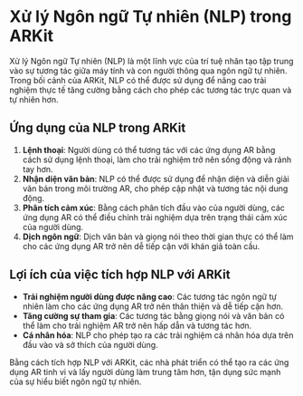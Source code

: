 # Xử lý Ngôn ngữ Tự nhiên (NLP) trong ARKit

Xử lý Ngôn ngữ Tự nhiên (NLP) là một lĩnh vực của trí tuệ nhân tạo tập trung vào sự tương tác giữa máy tính và con người thông qua ngôn ngữ tự nhiên. Trong bối cảnh của ARKit, NLP có thể được sử dụng để nâng cao trải nghiệm thực tế tăng cường bằng cách cho phép các tương tác trực quan và tự nhiên hơn.

## Ứng dụng của NLP trong ARKit

1. **Lệnh thoại**: Người dùng có thể tương tác với các ứng dụng AR bằng cách sử dụng lệnh thoại, làm cho trải nghiệm trở nên sống động và rảnh tay hơn.
2. **Nhận diện văn bản**: NLP có thể được sử dụng để nhận diện và diễn giải văn bản trong môi trường AR, cho phép cập nhật và tương tác nội dung động.
3. **Phân tích cảm xúc**: Bằng cách phân tích đầu vào của người dùng, các ứng dụng AR có thể điều chỉnh trải nghiệm dựa trên trạng thái cảm xúc của người dùng.
4. **Dịch ngôn ngữ**: Dịch văn bản và giọng nói theo thời gian thực có thể làm cho các ứng dụng AR trở nên dễ tiếp cận với khán giả toàn cầu.

## Lợi ích của việc tích hợp NLP với ARKit

- **Trải nghiệm người dùng được nâng cao**: Các tương tác ngôn ngữ tự nhiên làm cho các ứng dụng AR trở nên thân thiện và dễ tiếp cận hơn.
- **Tăng cường sự tham gia**: Các tương tác bằng giọng nói và văn bản có thể làm cho trải nghiệm AR trở nên hấp dẫn và tương tác hơn.
- **Cá nhân hóa**: NLP cho phép tạo ra các trải nghiệm cá nhân hóa dựa trên đầu vào và sở thích của người dùng.

Bằng cách tích hợp NLP với ARKit, các nhà phát triển có thể tạo ra các ứng dụng AR tinh vi và lấy người dùng làm trung tâm hơn, tận dụng sức mạnh của sự hiểu biết ngôn ngữ tự nhiên.

